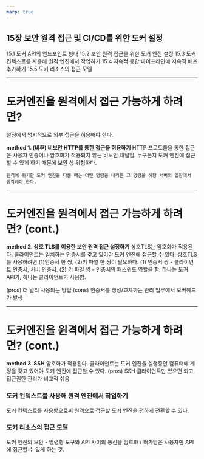 ```yaml
---
marp: true
---
```


## 15장 보안 원격 접근 및 CI/CD를 위한 도커 설정
15.1 도커 API의 엔드포인트 형태
15.2 보안 원격 접근을 위한 도커 엔진 설정
15.3 도커 컨텍스트를 사용해 원격 엔진에서 작업하기
15.4 지속적 통합 파이프라인에 지속적 배포 추가하기
15.5 도커 리소스의 접근 모델

---

# 도커엔진을 원격에서 접근 가능하게 하려면?
설정에서 명시적으로 외부 접근을 허용해야 한다.

**method 1. (비추) 비보안 HTTP를 통한 접근을 허용하기**
HTTP 프로토콜을 통한 접근은 사용자 인증이나 암호화가 적용되지 않는 비보안 채널임.
누구든지 도커 엔진에 접근할 수 있게 하기 때문에 보안 상 위험하다.

```
원격에 위치한 도커 엔진을 다룰 때는 어떤 명령을 내리든 그 명령을 해당 서버의 입장에서 생각해야 한다.
```

---

# 도커엔진을 원격에서 접근 가능하게 하려면? (cont.)
**method 2. 상호 TLS를 이용한 보안 원격 접근 설정하기**
상호TLS는 암호화가 적용된다. 클라이언트는 일치하는 인증서를 갖고 있어야 도커 엔진에 접근할 수 있다.
상호TLS를 사용하려면 (1)인증서 한 쌍, (2)키 파일 한 쌍이 필요하다.
(1) 인증서 쌍 - 클라이언트 인증서, 서버 인증서.
(2) 키 파일 쌍 - 인증서의 패스워드 역할을 함. 하나는 도커 API가, 하나는 클라이언트가 사용함.

(pros) 더 널리 사용되는 방법
(cons) 인증서를 생성/교체하는 관리 업무에서 오버헤드가 발생

---

# 도커엔진을 원격에서 접근 가능하게 하려면? (cont.)
**method 3. SSH**
암호화가 적용된다. 클라이언트는 도커 엔진을 실행중인 컴퓨터에 계정을 갖고 있어야 도커 엔진에 접근할 수 있다. 
(pros) SSH 클라이언트만 있으면 되고, 접근권한 관리가 비교적 쉬움

### 도커 컨텍스트를 사용해 원격 엔진에서 작업하기
도커 컨텍스트를 사용함으로써 원격으로 접근할 도커 엔진을 편하게 전환할 수 있다. 

### 도커 리소스의 접근 모델
도커 엔진의 보안 - 명령행 도구와 API 사이의 통신을 암호화 / 허가받은 사용자만 API에 접근할 수 있게 하는 것.
